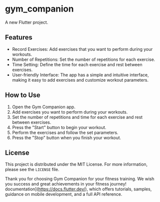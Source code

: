 # gym_companion

A new Flutter project.

## Features

- Record Exercises: Add exercises that you want to perform during your workouts.
- Number of Repetitions: Set the number of repetitions for each exercise.
- Time Setting: Define the time for each exercise and rest between exercises.
- User-friendly Interface: The app has a simple and intuitive interface, making it easy to add exercises and customize workout parameters.

## How to Use

1. Open the Gym Companion app.
2. Add exercises you want to perform during your workouts.
3. Set the number of repetitions and time for each exercise and rest between exercises.
4. Press the "Start" button to begin your workout.
5. Perform the exercises and follow the set parameters.
6. Press the "Stop" button when you finish your workout.

## License

This project is distributed under the MIT License. For more information, please see the `LICENSE` file.

Thank you for choosing Gym Companion for your fitness training. We wish you success and great achievements in your fitness journey!
documentation](https://docs.flutter.dev/), which offers tutorials,
samples, guidance on mobile development, and a full API reference.

